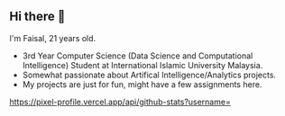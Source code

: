 ## Hi there 👋

I'm Faisal, 21 years old.
- 3rd Year Computer Science (Data Science and Computational Intelligence) Student at International Islamic University Malaysia.
- Somewhat passionate about Artifical Intelligence/Analytics projects.
- My projects are just for fun, might have a few assignments here.

<!--Replace <username> with your own GitHub username.-->
https://pixel-profile.vercel.app/api/github-stats?username=<BlazerFai>
